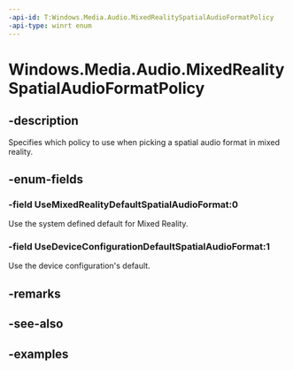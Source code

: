 ```yaml
---
-api-id: T:Windows.Media.Audio.MixedRealitySpatialAudioFormatPolicy
-api-type: winrt enum
---
```


<!-- Enumeration syntax.
public enum MixedRealitySpatialAudioFormatPolicy : int 
-->

# Windows.Media.Audio.MixedRealitySpatialAudioFormatPolicy

## -description
Specifies which policy to use when picking a spatial audio format in mixed reality.

## -enum-fields
### -field UseMixedRealityDefaultSpatialAudioFormat:0
Use the system defined default for Mixed Reality.

### -field UseDeviceConfigurationDefaultSpatialAudioFormat:1
Use the device configuration's default.

## -remarks

## -see-also

## -examples

